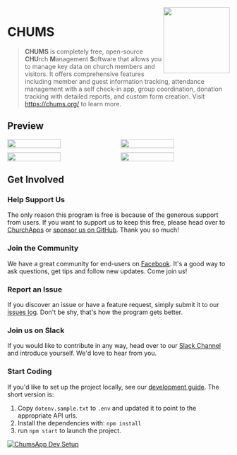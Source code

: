 <img align="right" width="150" src="https://raw.githubusercontent.com/ChurchApps/ChumsApp/main/public/images/logo.png">

# CHUMS

> **CHUMS** is completely free, open-source **CHU**rch **M**anagement **S**oftware that allows you to manage key data on church members and visitors.  It offers comprehensive features including member and guest information tracking, attendance management with a self check-in app, group coordination, donation tracking with detailed reports, and custom form creation.  Visit <a href="https://chums.org/">https://chums.org/</a> to learn more.

## Preview

<div style="display: flex;gap: 10px;">
    <img style="width: 49%;" src="https://github.com/ChurchApps/ChumsApp/assets/1447203/ccb5dc7b-8c0d-4320-abac-a3128c42beff">
    <img style="width: 49%;" src="https://github.com/ChurchApps/ChumsApp/assets/1447203/ac8593f1-0ae7-45aa-972e-82eaaf0dd639">
</div>
<div style="display: flex;gap: 10px;margin-top: 10px;">
    <img style="width: 49%;" src="https://github.com/ChurchApps/ChumsApp/assets/1447203/20f41345-da7d-460a-a64f-224b612ad976">
    <img style="width: 49%;" src="https://github.com/ChurchApps/ChumsApp/assets/1447203/ab7c109b-e4e4-4ac5-8b10-fa8cd633ccfd">
</div>

## Get Involved

### Help Support Us
The only reason this program is free is because of the generous support from users. If you want to support us to keep this free, please head over to [ChurchApps](https://churchapps/partner) or [sponsor us on GitHub](https://github.com/sponsors/ChurchApps/). Thank you so much!

### Join the Community
We have a great community for end-users on [Facebook](https://www.facebook.com/churchapps.org).  It's a good way to ask questions, get tips and follow new updates.  Come join us!

### Report an Issue
If you discover an issue or have a feature request, simply submit it to our [issues log](https://github.com/ChurchApps/ChurchAppsSupport).  Don't be shy, that's how the program gets better.

### Join us on Slack
If you would like to contribute in any way, head over to our [Slack Channel](https://join.slack.com/t/livechurchsolutions/shared_invite/zt-i88etpo5-ZZhYsQwQLVclW12DKtVflg) and introduce yourself.  We'd love to hear from you.

### Start Coding
If you'd like to set up the project locally, see our [development guide](https://churchapps.org/dev).  The short version is:

1. Copy `dotenv.sample.txt` to `.env` and updated it to point to the appropriate API urls.
2. Install the dependencies with: `npm install`
3. run `npm start` to launch the project.

[![ChumsApp Dev Setup](https://img.youtube.com/vi/5zsEJEp6yMw/0.jpg)](https://www.youtube.com/watch?v=5zsEJEp6yMw)
